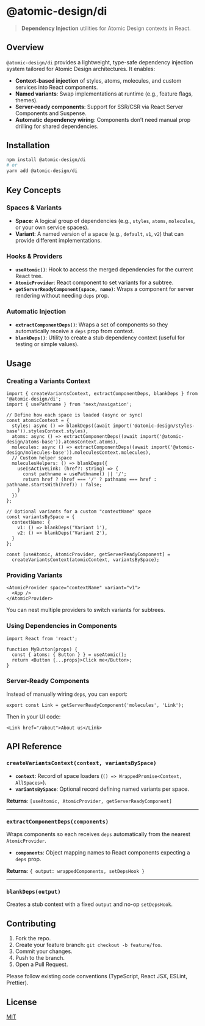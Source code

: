 # @atomic-design/di

> **Dependency Injection** utilities for Atomic Design contexts in React.

## Overview

`@atomic-design/di` provides a lightweight, type-safe dependency injection system tailored for Atomic Design architectures. It enables:

* **Context-based injection** of styles, atoms, molecules, and custom services into React components.
* **Named variants**: Swap implementations at runtime (e.g., feature flags, themes).
* **Server-ready components**: Support for SSR/CSR via React Server Components and Suspense.
* **Automatic dependency wiring**: Components don’t need manual prop drilling for shared dependencies.

## Installation

```bash
npm install @atomic-design/di
# or
yarn add @atomic-design/di
```

## Key Concepts

### Spaces & Variants

* **Space**: A logical group of dependencies (e.g., `styles`, `atoms`, `molecules`, or your own service spaces).
* **Variant**: A named version of a space (e.g., `default`, `v1`, `v2`) that can provide different implementations.

### Hooks & Providers

* **`useAtomic()`**: Hook to access the merged dependencies for the current React tree.
* **`AtomicProvider`**: React component to set variants for a subtree.
* **`getServerReadyComponent(space, name)`**: Wraps a component for server rendering without needing `deps` prop.

### Automatic Injection

* **`extractComponentDeps()`**: Wraps a set of components so they automatically receive a `deps` prop from context.
* **`blankDeps()`**: Utility to create a stub dependency context (useful for testing or simple values).

## Usage

### Creating a Variants Context

```tsx
import { createVariantsContext, extractComponentDeps, blankDeps } from '@atomic-design/di';
import { usePathname } from 'next/navigation';

// Define how each space is loaded (async or sync)
const atomicContext = {
  styles: async () => blankDeps((await import('@atomic-design/styles-base')).stylesContext.styles),
  atoms: async () => extractComponentDeps((await import('@atomic-design/atoms-base')).atomsContext.atoms),
  molecules: async () => extractComponentDeps((await import('@atomic-design/molecules-base')).moleculesContext.molecules),
  // Custom helper space
  moleculesHelpers: () => blankDeps({
    useIsActiveLink: (href?: string) => {
      const pathname = usePathname() || '/';
      return href ? (href === '/' ? pathname === href : pathname.startsWith(href)) : false;
    }
  })
};

// Optional variants for a custom "contextName" space
const variantsBySpace = {
  contextName: {
    v1: () => blankDeps('Variant 1'),
    v2: () => blankDeps('Variant 2'),
  }
};

const [useAtomic, AtomicProvider, getServerReadyComponent] =
  createVariantsContext(atomicContext, variantsBySpace);
```

### Providing Variants

```tsx
<AtomicProvider space="contextName" variant="v1">
  <App />
</AtomicProvider>
```

You can nest multiple providers to switch variants for subtrees.

### Using Dependencies in Components

```tsx
import React from 'react';

function MyButton(props) {
  const { atoms: { Button } } = useAtomic();
  return <Button {...props}>Click me</Button>;
}
```

### Server-Ready Components

Instead of manually wiring `deps`, you can export:

```tsx
export const Link = getServerReadyComponent('molecules', 'Link');
```

Then in your UI code:

```tsx
<Link href="/about">About us</Link>
```

## API Reference

### `createVariantsContext(context, variantsBySpace)`

* **`context`**: Record of space loaders (`() => WrappedPromise<Context, AllSpaces>`).
* **`variantsBySpace`**: Optional record defining named variants per space.

**Returns**: `[useAtomic, AtomicProvider, getServerReadyComponent]`

---

### `extractComponentDeps(components)`

Wraps components so each receives `deps` automatically from the nearest `AtomicProvider`.

* **`components`**: Object mapping names to React components expecting a `deps` prop.

**Returns**: `{ output: wrappedComponents, setDepsHook }`

---

### `blankDeps(output)`

Creates a stub context with a fixed `output` and no-op `setDepsHook`.

## Contributing

1. Fork the repo.
2. Create your feature branch: `git checkout -b feature/foo`.
3. Commit your changes.
4. Push to the branch.
5. Open a Pull Request.

Please follow existing code conventions (TypeScript, React JSX, ESLint, Prettier).

## License

[MIT](LICENSE)

